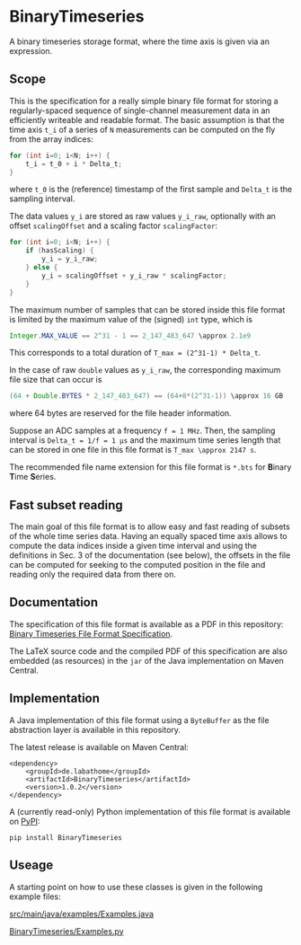 # BinaryTimeseries
A binary timeseries storage format, where the time axis is given via an expression.

## Scope
This is the specification for a really simple binary file format for storing a regularly-spaced sequence of
single-channel measurement data in an efficiently writeable and readable format. The basic assumption
is that the time axis `t_i` of a series of `N` measurements can be computed on the fly from the array indices:

```java
for (int i=0; i<N; i++) {
	t_i = t_0 + i * Delta_t;
}
```

where `t_0` is the (reference) timestamp of the first sample and `Delta_t` is the sampling interval.

The data values `y_i` are stored as raw values `y_i_raw`, optionally with an offset `scalingOffset`
and a scaling factor `scalingFactor`:

```java
for (int i=0; i<N; i++) {
	if (hasScaling) {
		y_i = y_i_raw;
	} else {
		y_i = scalingOffset + y_i_raw * scalingFactor;
	}
}
```

The maximum number of samples that can be stored inside this file format is limited by the maximum value of the (signed) `int` type,
which is

```Java
Integer.MAX_VALUE == 2^31 - 1 == 2_147_483_647 \approx 2.1e9
```

This corresponds to a total duration of `T_max = (2^31-1) * Delta_t`.

In the case of raw `double` values as `y_i_raw`, the corresponding maximum file size that can occur is

```Java
(64 + Double.BYTES * 2_147_483_647) == (64+8*(2^31-1)) \approx 16 GB
```

where 64 bytes are reserved for the file header information.

Suppose an ADC samples at a frequency `f = 1 MHz`. Then, the sampling interval is `Delta_t = 1/f = 1 µs`
and the maximum time series length that can be stored in one file in this file format is `T_max \approx 2147 s`.

The recommended file name extension for this file format is `*.bts` for **B**inary **T**ime **S**eries.

## Fast subset reading

The main goal of this file format is to allow easy and fast reading of subsets of the whole time series
data. Having an equally spaced time axis allows to compute the data indices inside a given time interval
and using the definitions in Sec. 3 of the documentation (see below), the offsets in the file can be computed for seeking to the computed
position in the file and reading only the required data from there on.

## Documentation
The specification of this file format is available as a PDF in this repository:
[Binary Timeseries File Format Specification](https://github.com/jonathanschilling/BinaryTimeseries/blob/master/doc/BinaryTimeseries.pdf).

The LaTeX source code and the compiled PDF of this specification are also embedded (as resources) in the `jar` of the Java implementation on Maven Central.

## Implementation
A Java implementation of this file format using a `ByteBuffer` as the file abstraction layer is available in this repository.

The latest release is available on Maven Central:

```
<dependency>
	<groupId>de.labathome</groupId>
	<artifactId>BinaryTimeseries</artifactId>
	<version>1.0.2</version>
</dependency>
```

A (currently read-only) Python implementation of this file format is available on [PyPI](https://pypi.org/project/BinaryTimeseries/):

```
pip install BinaryTimeseries
```

## Useage
A starting point on how to use these classes is given in the following example files:

[src/main/java/examples/Examples.java](https://github.com/jonathanschilling/BinaryTimeseries/blob/master/src/main/java/examples/Examples.java)

[BinaryTimeseries/Examples.py](https://github.com/jonathanschilling/BinaryTimeseries/blob/master/BinaryTimeseries/Examples.py)

